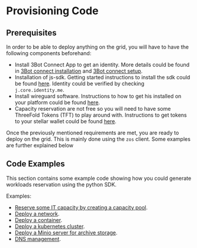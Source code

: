 # Provisioning Code

## Prerequisites
In order to be able to deploy anything on the grid, you will have to have the following components beforehand:

- Install 3Bot Connect App to get an identity. More details could be found in [3Bot connect installation](3botconnect_install.md) and [3Bot connect setup](3botconnect_overview.md).
- Installation of js-sdk. Getting started instructions to install the sdk could be found [here](3sdk_install.md). Identity could be verified by checking `j.core.identity.me`.
- Install wireguard software. Instructions to how to get his installed on your platform could be found [here](https://www.wireguard.com/install/).
- Capacity reservation are not free so you will need to have some ThreeFold Tokens (TFT) to play around with. Instructions to get tokens to your stellar wallet could be found [here](tokens.md).

Once the previously mentioned requirements are met, you are ready to deploy on the grid. This is mainly done using the `zos` client. Some examples are further explained below


## Code Examples

This section contains some example code showing how you could generate workloads reservation using the python SDK.

Examples:

- [Reserve some IT capacity by creating a capacity pool](code_pool.md).
- [Deploy a network](code_network.md).
- [Deploy a container](code_container.md).
- [Deploy a kubernetes cluster](code_kubernetes.md).
- [Deploy a Minio server for archive storage](code_storage.md).
- [DNS management](code_web.md).
